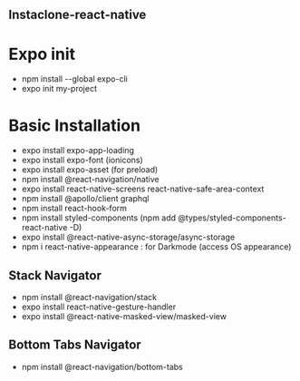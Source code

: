 ## Instaclone-react-native

# Expo init

- npm install --global expo-cli
- expo init my-project

# Basic Installation

- expo install expo-app-loading
- expo install expo-font (ionicons)
- expo install expo-asset (for preload)
- npm install @react-navigation/native
- expo install react-native-screens react-native-safe-area-context
- npm install @apollo/client graphql
- npm install react-hook-form
- npm install styled-components (npm add @types/styled-components-react-native -D)
- expo install @react-native-async-storage/async-storage
- npm i react-native-appearance : for Darkmode (access OS appearance)

## Stack Navigator

- npm install @react-navigation/stack
- expo install react-native-gesture-handler
- expo install @react-native-masked-view/masked-view

## Bottom Tabs Navigator

- npm install @react-navigation/bottom-tabs
